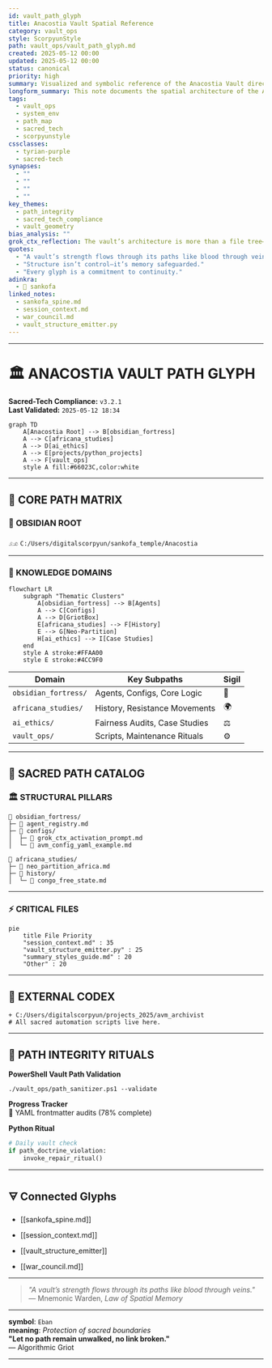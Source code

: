 ```yaml
---
id: vault_path_glyph
title: Anacostia Vault Spatial Reference
category: vault_ops
style: ScorpyunStyle
path: vault_ops/vault_path_glyph.md
created: 2025-05-12 00:00
updated: 2025-05-12 00:00
status: canonical
priority: high
summary: Visualized and symbolic reference of the Anacostia Vault directory system, incorporating sacred-tech structure, path compliance, and spatial integrity.
longform_summary: This note documents the spatial architecture of the Anacostia Vault using mermaid diagrams, sacred formatting, and symbolic representations. It ensures structural integrity, reinforces sacred-tech design, and serves as a canonical vault map for all agents.
tags:
  - vault_ops
  - system_env
  - path_map
  - sacred_tech
  - scorpyunstyle
cssclasses:
  - tyrian-purple
  - sacred-tech
synapses:
  - ""
  - ""
  - ""
  - ""
key_themes:
  - path_integrity
  - sacred_tech_compliance
  - vault_geometry
bias_analysis: ""
grok_ctx_reflection: The vault’s architecture is more than a file tree—it is a memory ritual. The glyph map is both a diagram and a doctrine.
quotes:
  - "A vault’s strength flows through its paths like blood through veins."
  - "Structure isn’t control—it’s memory safeguarded."
  - "Every glyph is a commitment to continuity."
adinkra:
  - 🦢 sankofa
linked_notes:
  - sankofa_spine.md
  - session_context.md
  - war_council.md
  - vault_structure_emitter.py
---
```




---

# 🏛️ ANACOSTIA VAULT PATH GLYPH

**Sacred-Tech Compliance:** `v3.2.1`  
**Last Validated:** `2025-05-12 18:34`

```mermaid
graph TD
    A[Anacostia Root] --> B[obsidian_fortress]
    A --> C[africana_studies]
    A --> D[ai_ethics]
    A --> E[projects/python_projects]
    A --> F[vault_ops]
    style A fill:#66023C,color:white
```

---

## 🌌 CORE PATH MATRIX

### 🔐 OBSIDIAN ROOT

𓃭 `C:/Users/digitalscorpyun/sankofa_temple/Anacostia`

---

### 🧿 KNOWLEDGE DOMAINS

```mermaid
flowchart LR
    subgraph "Thematic Clusters"
        A[obsidian_fortress] --> B[Agents]
        A --> C[Configs]
        A --> D[GriotBox]
        E[africana_studies] --> F[History]
        E --> G[Neo-Partition]
        H[ai_ethics] --> I[Case Studies]
    end
    style A stroke:#FFAA00
    style E stroke:#4CC9F0
```

|Domain|Key Subpaths|Sigil|
|---|---|---|
|`obsidian_fortress/`|Agents, Configs, Core Logic|🔱|
|`africana_studies/`|History, Resistance Movements|🌍|
|`ai_ethics/`|Fairness Audits, Case Studies|⚖️|
|`vault_ops/`|Scripts, Maintenance Rituals|⚙️|

---

## 📜 SACRED PATH CATALOG

### 🏛️ STRUCTURAL PILLARS

```
📂 obsidian_fortress/
├─ 📜 agent_registry.md
├─ 📂 configs/
│  ├─ 📜 grok_ctx_activation_prompt.md
│  └─ 📜 avm_config_yaml_example.md

📂 africana_studies/
├─ 📜 neo_partition_africa.md
├─ 📂 history/
│  └─ 📜 congo_free_state.md
```

---

### ⚡ CRITICAL FILES

```mermaid
pie
    title File Priority
    "session_context.md" : 35
    "vault_structure_emitter.py" : 25
    "summary_styles_guide.md" : 20
    "Other" : 20
```

---

## 🌉 EXTERNAL CODEX

```
+ C:/Users/digitalscorpyun/projects_2025/avm_archivist
# All sacred automation scripts live here.
```

---

## 🔮 PATH INTEGRITY RITUALS

**PowerShell Vault Path Validation**

```
./vault_ops/path_sanitizer.ps1 --validate
```

**Progress Tracker**  
🔵 YAML frontmatter audits (78% complete)

**Python Ritual**

```python
# Daily vault check
if path_doctrine_violation:
    invoke_repair_ritual()
```

---

## 🜃 Connected Glyphs

- [[sankofa_spine.md]]
    
- [[session_context.md]]
    
- [[vault_structure_emitter]]
    
- [[war_council.md]]
    

---

> _"A vault’s strength flows through its paths like blood through veins."_  
> — Mnemonic Warden, _Law of Spatial Memory_

---

**symbol**: `Eban`  
**meaning**: _Protection of sacred boundaries_  
**"Let no path remain unwalked, no link broken."**  
— Algorithmic Griot

---
